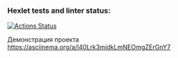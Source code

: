 ### Hexlet tests and linter status:
[![Actions Status](https://github.com/fernandodevelop/frontend-project-44/workflows/hexlet-check/badge.svg)](https://github.com/fernandodevelop/frontend-project-44/actions)

Демонстрация проекта https://asciinema.org/a/l40Lrk3midkLmNEOmgZErGnY7
